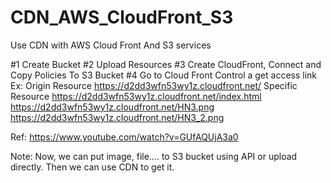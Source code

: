 # CDN_AWS_CloudFront_S3
Use CDN with AWS Cloud Front And S3 services

#1 Create Bucket
#2 Upload Resources
#3 Create CloudFront, Connect and Copy Policies To S3 Bucket
#4 Go to Cloud Front Control a get access link
Ex: 
    Origin Resource
    https://d2dd3wfn53wy1z.cloudfront.net/
Specific Resource
    https://d2dd3wfn53wy1z.cloudfront.net/index.html
    https://d2dd3wfn53wy1z.cloudfront.net/HN3.png
    https://d2dd3wfn53wy1z.cloudfront.net/HN3_2.png

Ref: https://www.youtube.com/watch?v=GUfAQUjA3a0

Note: Now, we can put image, file.... to S3 bucket using API or upload directly. Then we can use CDN to get it.

